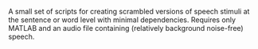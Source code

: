 A small set of scripts for creating scrambled versions of speech stimuli at the sentence or word level with minimal dependencies. Requires only MATLAB and an audio file containing (relatively background noise-free) speech.
